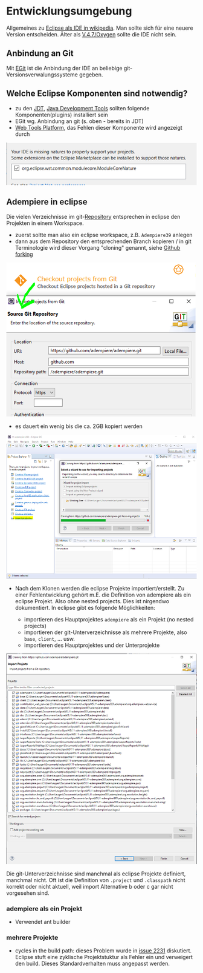 # Entwicklungsumgebung

Allgemeines zu [Eclipse als IDE in wikipedia](https://de.wikipedia.org/wiki/Eclipse_%28IDE%29). Man sollte sich für eine neuere Version entscheiden. Älter als [V.4.7/Oxygen](https://de.wikipedia.org/wiki/Eclipse_%28IDE%29#Versionen) sollte die IDE nicht sein.

## Anbindung an Git

Mit [EGit](http://eclipse.org/egit) ist die Anbindung der IDE an beliebige git-Versionsverwalungssysteme gegeben.

## Welche Eclipse Komponenten sind notwendig?

- zu den [JDT](https://www.eclipse.org/jdt/), [Java Development Tools](https://de.wikipedia.org/wiki/Java_Development_Tools) sollten folgende Komponenten(plugins) installiert sein
- EGit wg. Anbindung an git (s. oben - bereits in JDT)
- [Web Tools Platform](https://www.eclipse.org/webtools/), das Fehlen dieser Komponente wird angezeigt durch

![](../images/eclipse-wst.PNG)

## Adempiere in eclipse

Die vielen Verzeichnisse im git-[Repository](https://de.wikipedia.org/wiki/Repository) entsprechen in eclipse den Projekten in einem Workspace.

* zuerst soltte man also ein eclipse workspace, z.B. ``Adempiere39`` anlegen
* dann aus dem Repository den entsprechenden Branch kopieren / in git Terminologie wird dieser Vorgang "cloning" genannt, siehe [Github forking](ide.md#forking)

![](../.gitbook/assets/CheckoutAdempiereFromGitInEclipse.png)

* es dauert ein wenig bis die ca. 2GB kopiert werden

![](../.gitbook/assets/CloningAdempiereFromGithubIntoNewEclipseWorkspace.PNG)

* Nach dem Klonen werden die eclipse Projekte importiert/erstellt. Zu einer Fehlentwicklung gehört m.E. die Definition von adempiere als ein eclipse Projekt. Also ohne nested projects. Dies ist nirgendwo dokumentiert. In eclipse gibt es folgende Möglichkeiten:

  * importieren des Hauptprojektes ``adempiere`` als ein Projekt (no nested projects)
  * importieren der git-Unterverzeichnisse als mehrere Projekte, also  ``base``, ``client``, ... usw.
  * importieren des Hauptprojektes und der Unterprojekte

![](../.gitbook/assets/ImportAdempiereProjectsFromGit.PNG)

Die git-Unterverzeichnisse sind manchmal als eclipse Projekte definiert, manchmal nicht. Oft ist die Definition von ``.project`` und ``.classpath`` nicht korrekt oder nicht aktuell, weil import Alternative b oder c gar nicht vorgesehen sind. 

### adempiere als ein Projekt

- Verwendet ant builder

### mehrere Projekte

- cycles in the build path: dieses Problem wurde in [issue 2231](https://github.com/adempiere/adempiere/issues/2231) 
 diskutiert. Eclipse stuft eine zyklische Projektstuktur als Fehler ein und verweigert den build. Dieses Standardverhalten muss angepasst werden. 

